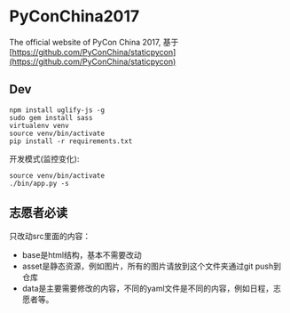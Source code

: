 # PyConChina2017
The official website of PyCon China 2017, 基于 [https://github.com/PyConChina/staticpycon](https://github.com/PyConChina/staticpycon)

## Dev

```
npm install uglify-js -g
sudo gem install sass
virtualenv venv
source venv/bin/activate
pip install -r requirements.txt
```

开发模式(监控变化):

```
source venv/bin/activate
./bin/app.py -s
```

## 志愿者必读

只改动src里面的内容：

- base是html结构，基本不需要改动
- asset是静态资源，例如图片，所有的图片请放到这个文件夹通过git push到仓库
- data是主要需要修改的内容，不同的yaml文件是不同的内容，例如日程，志愿者等。